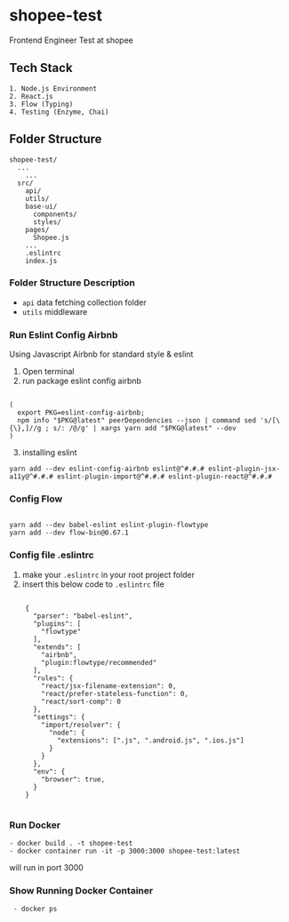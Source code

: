 # shopee-test
Frontend Engineer Test at shopee

## Tech Stack
```
1. Node.js Environment
2. React.js
3. Flow (Typing)
4. Testing (Enzyme, Chai)
```

## Folder Structure

```
shopee-test/
  ...
    ...
  src/
    api/
    utils/
    base-ui/
      components/
      styles/
    pages/
      Shopee.js
    ...
    .eslintrc
    index.js
```

### Folder Structure Description

- `api`  data fetching collection folder
- `utils` middleware

### Run Eslint Config Airbnb

Using Javascript Airbnb for standard style & eslint

1. Open terminal
2. run package eslint config airbnb

```

(
  export PKG=eslint-config-airbnb;
  npm info "$PKG@latest" peerDependencies --json | command sed 's/[\{\},]//g ; s/: /@/g' | xargs yarn add "$PKG@latest" --dev
)

```

3. installing eslint

```
yarn add --dev eslint-config-airbnb eslint@^#.#.# eslint-plugin-jsx-a11y@^#.#.# eslint-plugin-import@^#.#.# eslint-plugin-react@^#.#.#

```

### Config Flow

```

yarn add --dev babel-eslint eslint-plugin-flowtype
yarn add --dev flow-bin@0.67.1

```

### Config file .eslintrc

1. make your `.eslintrc` in your root project folder
2. insert this below code to `.eslintrc` file

```

    {
      "parser": "babel-eslint",
      "plugins": [
        "flowtype"
      ],
      "extends": [
        "airbnb",
        "plugin:flowtype/recommended"
      ],
      "rules": {
        "react/jsx-filename-extension": 0,
        "react/prefer-stateless-function": 0,
        "react/sort-comp": 0
      },
      "settings": {
        "import/resolver": {
          "node": {
            "extensions": [".js", ".android.js", ".ios.js"]
          }
        }
      },
      "env": {
        "browser": true,
      }
    }


```

### Run Docker

```
- docker build . -t shopee-test
- docker container run -it -p 3000:3000 shopee-test:latest
```

will run in port 3000

### Show Running Docker Container
```
 - docker ps
```

